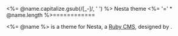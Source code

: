 <%= @name.capitalize.gsub(/[_-]/, ' ') %> Nesta theme
<%= '=' * @name.length %>============

<%= @name %> is a theme for Nesta, a [Ruby CMS](nesta), designed by
<insert your name here>.

[nesta]: http://nestacms.com

